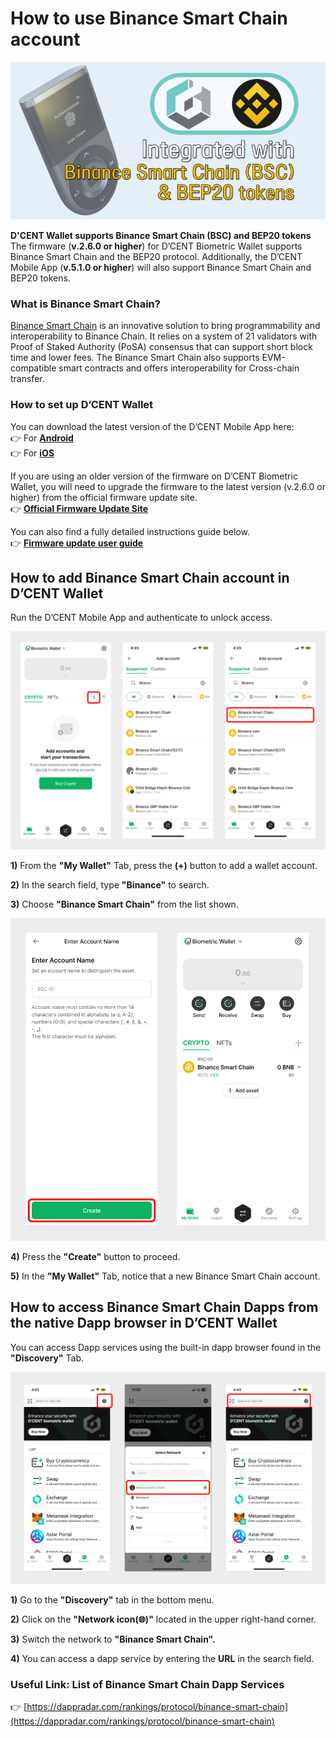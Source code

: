 # How to use Binance Smart Chain account

![](<../../.gitbook/assets/bsc-main (1).png>)

**D'CENT Wallet supports Binance Smart Chain (BSC) and BEP20 tokens**\
The firmware (**v.2.6.0 or higher**) for D’CENT Biometric Wallet supports Binance Smart Chain and the BEP20 protocol. Additionally, the D’CENT Mobile App (**v.5.1.0 or higher**) will also support Binance Smart Chain and BEP20 tokens.

### What is Binance Smart Chain?

[Binance Smart Chain](https://docs.binance.org/smart-chain/guides/bsc-intro.html) is an innovative solution to bring programmability and interoperability to Binance Chain. It relies on a system of 21 validators with Proof of Staked Authority (PoSA) consensus that can support short block time and lower fees. The Binance Smart Chain also supports EVM-compatible smart contracts and offers interoperability for Cross-chain transfer.

### How to set up D’CENT Wallet

You can download the latest version of the D’CENT Mobile App here:\
👉 For [**Android**](https://play.google.com/store/apps/details?id=com.kr.iotrust.dcent.wallet\&utm_source=dcentwallet\&utm_campaign=mobileapp) \
👉 For [**iOS**](https://apps.apple.com/kr/app/dcent-hardware-wallet/id1447206611)

If you are using an older version of the firmware on D’CENT Biometric Wallet, you will need to upgrade the firmware to the latest version (v.2.6.0 or higher) from the official firmware update site.\
👉 [**Official Firmware Update Site**](https://dcentwallet.com/support/FirmwareUpdate)

You can also find a fully detailed instructions guide below.\
👉 [**Firmware update user guide**](https://www.dcentwallet.com/en/firmwareupdate)

## How to add Binance Smart Chain account in D’CENT Wallet

Run the D’CENT Mobile App and authenticate to unlock access.

![](../../.gitbook/assets/32.png)

**1)** From the **"My Wallet"** Tab, press the **(+)** button to add a wallet account.

**2)** In the search field, type **"Binance"** to search.

**3)** Choose **"Binance Smart Chain"** from the list shown.&#x20;

<div align="left"><img src="../../.gitbook/assets/33 (1).png" alt="" width="563"></div>

**4)** Press the **"Create"** button to proceed.

**5)** In the **"My Wallet"** Tab, notice that a new Binance Smart Chain account.

## How to access Binance Smart Chain Dapps from the native Dapp browser in D’CENT Wallet

You can access Dapp services using the built-in dapp browser found in the **"Discovery"** Tab.

![](<../../.gitbook/assets/34 (1).png>)

**1)** Go to the **"Discovery"** tab in the bottom menu.

**2)** Click on the **"Network icon(🌐)"** located in the upper right-hand corner.

**3)** Switch the network to **"Binance Smart Chain".**

**4)** You can access a dapp service by entering the **URL** in the search field.

### **Useful Link: List of Binance Smart Chain Dapp Services**

👉 [https://dappradar.com/rankings/protocol/binance-smart-chain](https://dappradar.com/rankings/protocol/binance-smart-chain)
